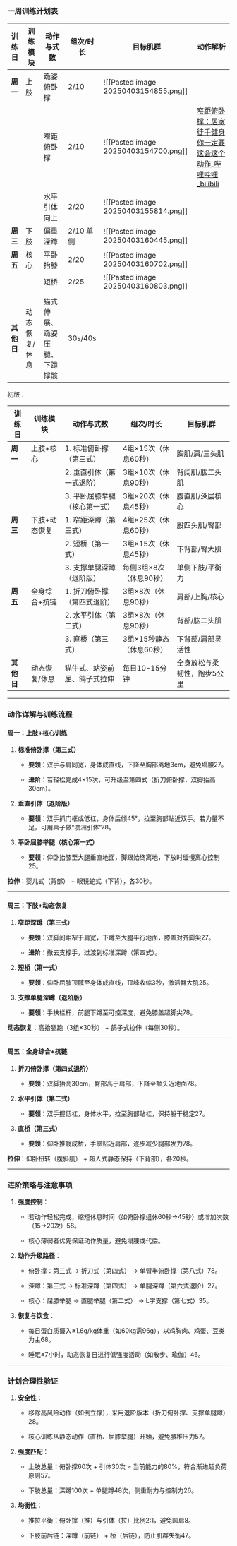 


### **一周训练计划表**

| **训练日** | **训练模块** | **动作与式数**      | **组次/时长** | **目标肌群**                             | 动作解析                                                                                                                            |
| ------- | -------- | -------------- | --------- | ------------------------------------ | ------------------------------------------------------------------------------------------------------------------------------- |
| **周一**  | 上肢       | 跪姿俯卧撑          | 2/10      | ![[Pasted image 20250403154855.png]] |                                                                                                                                 |
|         |          | 窄距俯卧撑          | 2/10      | ![[Pasted image 20250403154700.png]] | [窄距俯卧撑：居家徒手健身你一定要这会这个动作_哔哩哔哩_bilibili](https://www.bilibili.com/video/BV1Em411y7EN/?vd_source=ef7a79a9d397bb3255e72c973e38ce01) |
|         |          | 水平引体向上         | 2/20      | ![[Pasted image 20250403155814.png]] |                                                                                                                                 |
| **周三**  | 下肢       | 偏重深蹲           | 2/10 单侧   | ![[Pasted image 20250403160445.png]] |                                                                                                                                 |
| **周五**  | 核心       | 平卧抬膝           | 2/20      | ![[Pasted image 20250403160702.png]] |                                                                                                                                 |
|         |          | 短桥             | 2/25      | ![[Pasted image 20250403160803.png]] |                                                                                                                                 |
|         |          |                |           |                                      |                                                                                                                                 |
| **其他日** | 动态恢复/休息  | 猫式伸展、跪姿压腿、下蹲撑髋 | 30s/40s   |                                      |                                                                                                                                 |





初版：

| **训练日** | **训练模块** | **动作与式数**        | **组次/时长**       | **目标肌群**       |
| ------- | -------- | ---------------- | --------------- | -------------- |
| **周一**  | 上肢+核心    | 1. 标准俯卧撑（第三式）    | 4组×15次（休息60秒）   | 胸肌/肩/三头肌       |
|         |          | 2. 垂直引体（第一式退阶）   | 3组×10次（休息90秒）   | 背阔肌/肱二头肌       |
|         |          | 3. 平卧屈膝举腿（核心第一式） | 3组×20次（休息45秒）   | 腹直肌/深层核心       |
| **周三**  | 下肢+动态恢复  | 1. 窄距深蹲（第三式）     | 4组×25次（休息60秒）   | 股四头肌/臀部        |
|         |          | 2. 短桥（第一式）       | 3组×15次（休息45秒）   | 下背部/臀大肌        |
|         |          | 3. 支撑单腿深蹲（退阶版）   | 每侧3组×8次（休息90秒）  | 单侧下肢/平衡力       |
| **周五**  | 全身综合+抗链  | 1. 折刀俯卧撑（第四式退阶）  | 3组×8次（休息90秒）    | 肩部/上胸/核心       |
|         |          | 2. 水平引体（第二式）     | 3组×8次（休息90秒）    | 背部/肱二头肌        |
|         |          | 3. 直桥（第三式）       | 3组×15秒静态（休息60秒） | 下背部/肩部灵活性      |
| **其他日** | 动态恢复/休息  | 猫牛式、站姿前屈、鸽子式拉伸   | 每日10-15分钟       | 全身放松与柔韧性，跑步5公里 |

---

### **动作详解与训练流程**

#### **周一：上肢+核心训练**

1. **标准俯卧撑（第三式）**
    
    - **要领**：双手与肩同宽，身体成直线，下降至胸部离地3cm，避免塌腰27。
        
    - **进阶**：若轻松完成4×15次，可升级至第四式（折刀俯卧撑，双脚抬高30cm）。
        
2. **垂直引体（退阶版）**
    
    - **要领**：双手抓门框或低杠，身体后倾45°，拉至胸部贴近双手。若力量不足，可用桌子做“澳洲引体”78。
        
3. **平卧屈膝举腿（核心第一式）**
    
    - **要领**：仰卧抬膝至大腿垂直地面，脚跟始终离地，下放时缓慢离心控制25。
        

**拉伸**：婴儿式（背部） + 眼镜蛇式（下背），各30秒。

---

#### **周三：下肢+动态恢复**

1. **窄距深蹲（第三式）**
    
    - **要领**：双脚间距窄于肩宽，下蹲至大腿平行地面，膝盖对齐脚尖27。
        
    - **进阶**：撤去支撑手，过渡到标准深蹲（第四式）。
        
2. **短桥（第一式）**
    
    - **要领**：仰卧屈膝顶髋至身体成直线，顶峰收缩3秒，激活臀大肌25。
        
3. **支撑单腿深蹲（退阶版）**
    
    - **要领**：手扶栏杆，前腿下蹲至可控深度，避免膝盖超脚尖78。
        

**动态恢复**：高抬腿跑（3组×30秒） + 鸽子式拉伸（每侧30秒）。

---

#### **周五：全身综合+抗链**

1. **折刀俯卧撑（第四式退阶）**
    
    - **要领**：双脚抬高30cm，臀部高于肩部，下降至额头近地面78。
        
2. **水平引体（第二式）**
    
    - **要领**：双手握低杠，身体水平，拉至胸部贴杠，保持躯干稳定27。
        
3. **直桥（第三式）**
    
    - **要领**：仰卧推髋成桥，手掌贴近肩部，逐步减少腿部发力78。
        

**拉伸**：仰卧扭转（腹斜肌） + 超人式静态保持（下背部），各20秒。

---

### **进阶策略与注意事项**

1. **强度控制**：
    
    - 若动作轻松完成，缩短休息时间（如俯卧撑组休60秒→45秒）或增加次数（15→20次）58。
        
    - 核心薄弱者优先保证动作质量，避免塌腰或代偿。
        
2. **动作升级路径**：
    
    - 俯卧撑：第三式 → 折刀式（第四式） → 单臂半俯卧撑（第八式）78。
        
    - 深蹲：第三式 → 标准深蹲（第四式） → 单腿深蹲（第六式退阶）27。
        
    - 核心：屈膝举腿 → 直腿举腿（第二式） → L字支撑（第七式）35。
        
3. **恢复与饮食**：
    
    - 每日蛋白质摄入≥1.6g/kg体重（如60kg需96g），以鸡胸肉、鸡蛋、豆类为主68。
        
    - 睡眠≥7小时，动态恢复日进行低强度活动（如散步、瑜伽）46。
        

---

### **计划合理性验证**

1. **安全性**：
    
    - 移除高风险动作（如倒立撑），采用退阶版本（折刀俯卧撑、支撑单腿蹲）28。
        
    - 核心训练从静态动作（直桥、屈膝举腿）开始，避免腰椎压力57。
        
2. **强度匹配**：
    
    - 上肢总量：俯卧撑60次 + 引体30次 ≈ 当前能力的80%，符合渐进超负荷原则57。
        
    - 下肢总量：深蹲100次 + 单腿蹲48次，侧重耐力与控制力26。
        
3. **均衡性**：
    
    - 推拉平衡：俯卧撑（推）与引体（拉）比例2:1，避免圆肩8。
        
    - 下肢前后链：深蹲（前链） + 桥（后链），防止肌群失衡47。